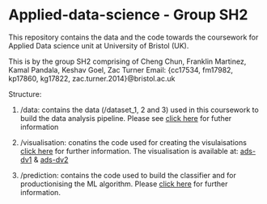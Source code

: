 # Applied-data-science - Group SH2
This repository contains the data and the code towards the coursework for Applied Data science unit at University of Bristol (UK).

This is by the group SH2 comprising of Cheng Chun, Franklin Martinez, Kamal Pandala, Keshav Goel, Zac Turner
Email: {cc17534, fm17982, kp17860, kg17822, zac.turner.2014}@bristol.ac.uk

Structure:
1) /data: contains the data (/dataset_1, 2 and 3) used in this coursework to build the data analysis pipeline. Please see [click here](https://github.com/ZacTurner/applied-data-science/tree/master/data#datasets) for futher information

2) /visualisation: conatins the code used for creating the visulaisations [click here](https://github.com/ZacTurner/applied-data-science/tree/master/visualisation#data-visualization) for further information.
  The visualisation is available at: [ads-dv1](http://129.158.81.250:5006/ads-dv1) & [ads-dv2](http://129.158.81.250:5006/ads-dv2)

3) /prediction: contains the code used to build the classifier and for productionising the ML algorithm. Please [click here](https://github.com/ZacTurner/applied-data-science/tree/master/prediction#prediction) for further information.
